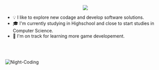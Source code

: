 


<p align="center"> 
  <img src=" https://capsule-render.vercel.app/api?text=# Hi , I'm Maxime W. I am 19 yo. &animation=fadeIn&type=waving&color=gradient&height=100"/> 
</p>

- 💡  I like to explore new codage and develop software solutions.
- 🎓  I'm currently studying in Highschool and close to start studies in Computer Science.
- 🌱  I'm on track for learning more game developement.



<BR><BR><BR>
![Night-Coding](https://user-images.githubusercontent.com/86760026/124391379-abf2a600-dcf0-11eb-85d0-9f92e6a0e6bd.gif)


  
 

